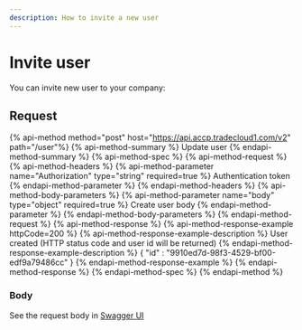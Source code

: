 ```yaml
---
description: How to invite a new user
---
```


# Invite user

You can invite new user to your company:

## Request

{% api-method method="post" host="https://api.accp.tradecloud1.com/v2" path="/user"%} 
{% api-method-summary %} Update user {% endapi-method-summary %}
{% api-method-spec %} 
{% api-method-request %} 
{% api-method-headers %} 
{% api-method-parameter name="Authorization" type="string" required=true %} Authentication token {% endapi-method-parameter %} 
{% endapi-method-headers %}
{% api-method-body-parameters %} 
{% api-method-parameter name="body" type="object" required=true %} Create user body {% endapi-method-parameter %}
{% endapi-method-body-parameters %}
{% endapi-method-request %}
{% api-method-response %} 
{% api-method-response-example httpCode=200 %} 
{% api-method-response-example-description %} User created (HTTP status code and user id will be returned) {% endapi-method-response-example-description %}
{
   "id" : "9910ed7d-98f3-4529-bf00-edf9a79486cc"
}
{% endapi-method-response-example %}
{% endapi-method-response %} 
{% endapi-method-spec %}
{% endapi-method %}

### Body

See the request body in [Swagger UI](https://swagger-ui.accp.tradecloud1.com/?url=https://api.accp.tradecloud1.com/v2/user/specs.yaml#/user/createUserRoute)

